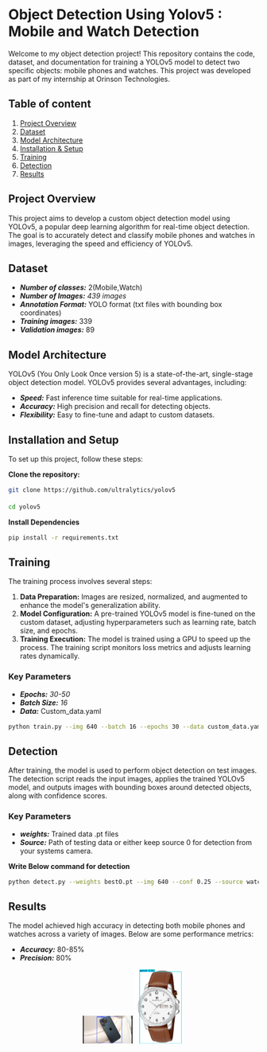 
# Object Detection Using Yolov5 : Mobile and Watch Detection

Welcome to my object detection project! This repository contains the code, dataset, and documentation for training a YOLOv5 model to detect two specific objects: mobile phones and watches. This project was developed as part of my internship at Orinson Technologies.


## Table of content

1. [Project Overview](#project-overview)
2. [Dataset](#dataset)
3. [Model Architecture](#model-architecture)
4. [Installation & Setup](#installation)
5. [Training](#training)
6. [Detection](#detection)
7. [Results](#results)


## Project Overview
This project aims to develop a custom object detection model using YOLOv5, a popular deep learning algorithm for real-time object detection. The goal is to accurately detect and classify mobile phones and watches in images, leveraging the speed and efficiency of YOLOv5.

## Dataset

- ***Number of classes:*** 2(Mobile,Watch)
- ***Number of Images:*** *439 images*
- ***Annotation Format:*** YOLO format (txt files with bounding box coordinates)
- ***Training images:*** 339
- ***Validation images:*** 89

## Model Architecture

YOLOv5 (You Only Look Once version 5) is a state-of-the-art, single-stage object detection model. YOLOv5 provides several advantages, including:

- ***Speed:*** Fast inference time suitable for real-time applications.
- ***Accuracy:*** High precision and recall for detecting objects.
- ***Flexibility:*** Easy to fine-tune and adapt to custom datasets.

## Installation and Setup

To set up this project, follow these steps:

**Clone the repository:**
```bash 
git clone https://github.com/ultralytics/yolov5

cd yolov5
```
**Install Dependencies**
```bash
pip install -r requirements.txt
```
## Training

The training process involves several steps:

1. **Data Preparation:** Images are resized, normalized, and augmented to enhance the model's generalization ability.
2. **Model Configuration:** A pre-trained YOLOv5 model is fine-tuned on the custom dataset, adjusting hyperparameters such as learning rate, batch size, and epochs.
3. **Training Execution:** The model is trained using a GPU to speed up the process. The training script monitors loss metrics and adjusts learning rates dynamically.

### Key Parameters

- ***Epochs:*** *30-50*
- ***Batch Size:*** *16*
- ***Data:*** Custom_data.yaml
```bash
python train.py --img 640 --batch 16 --epochs 30 --data custom_data.yaml --weights yolov5s.pt

```
## Detection

After training, the model is used to perform object detection on test images. The detection script reads the input images, applies the trained YOLOv5 model, and outputs images with bounding boxes around detected objects, along with confidence scores.

### Key Parameters
- ***weights:*** Trained data .pt files
- ***Source:*** Path of testing data or either keep source 0 for detection from your systems camera.

**Write Below command for detection**

```bash
python detect.py --weights bestO.pt --img 640 --conf 0.25 --source watch.mp4
```
## Results

The model achieved high accuracy in detecting both mobile phones and watches across a variety of images. Below are some performance metrics:

- ***Accuracy:*** 80-85%
- ***Precision:*** 80%

<p align="center">
  <img src="cell_phone.jpg" alt="Example Detection 1" width="100",height='50'>
  <img src="watch.jpg" alt="Example Detection 2" width="100",height='50'>
</p>
